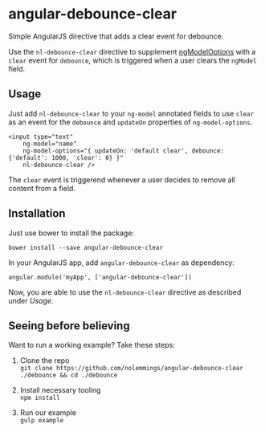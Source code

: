 # angular-debounce-clear
Simple AngularJS directive that adds a clear event for debounce.

Use the `nl-debounce-clear` directive to supplement [ngModelOptions](https://docs.angularjs.org/api/ng/directive/ngModelOptions) with a `clear` event for `debounce`, which is triggered when a user clears the `ngModel` field.

## Usage
Just add `nl-debounce-clear` to your `ng-model` annotated fields to use `clear` as an event for the `debounce` and `updateOn` properties of `ng-model-options`.

```
<input type="text"
	ng-model="name"
	ng-model-options="{ updateOn: 'default clear', debounce: {'default': 1000, 'clear': 0} }"
	nl-debounce-clear />
```

The `clear` event is triggerend whenever a user decides to remove all content from a field.

## Installation
Just use bower to install the package:

```
bower install --save angular-debounce-clear
```

In your AngularJS app, add `angular-debounce-clear` as dependency:

```
angular.module('myApp', ['angular-debounce-clear'])
```

Now, you are able to use the `nl-debounce-clear` directive as described under *Usage*.

## Seeing before believing
Want to run a working example? Take these steps:

1. Clone the repo  
`git clone https://github.com/nolemmings/angular-debounce-clear ./debounce && cd ./debounce`

2. Install necessary tooling  
`npm install`

3. Run our example  
`gulp example`